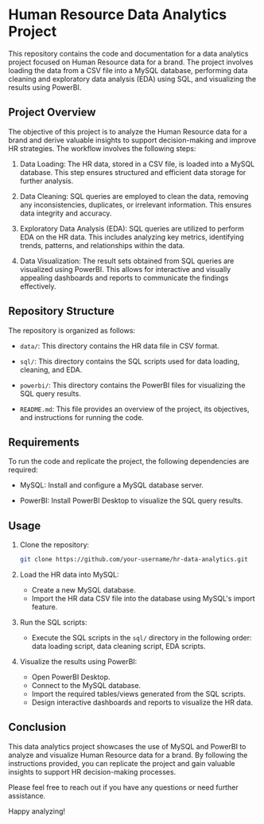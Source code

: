 # Human Resource Data Analytics Project

This repository contains the code and documentation for a data analytics project focused on Human Resource data for a brand. The project involves loading the data from a CSV file into a MySQL database, performing data cleaning and exploratory data analysis (EDA) using SQL, and visualizing the results using PowerBI.

## Project Overview

The objective of this project is to analyze the Human Resource data for a brand and derive valuable insights to support decision-making and improve HR strategies. The workflow involves the following steps:

1. Data Loading: The HR data, stored in a CSV file, is loaded into a MySQL database. This step ensures structured and efficient data storage for further analysis.

2. Data Cleaning: SQL queries are employed to clean the data, removing any inconsistencies, duplicates, or irrelevant information. This ensures data integrity and accuracy.

3. Exploratory Data Analysis (EDA): SQL queries are utilized to perform EDA on the HR data. This includes analyzing key metrics, identifying trends, patterns, and relationships within the data.

4. Data Visualization: The result sets obtained from SQL queries are visualized using PowerBI. This allows for interactive and visually appealing dashboards and reports to communicate the findings effectively.

## Repository Structure

The repository is organized as follows:

- `data/`: This directory contains the HR data file in CSV format.

- `sql/`: This directory contains the SQL scripts used for data loading, cleaning, and EDA.

- `powerbi/`: This directory contains the PowerBI files for visualizing the SQL query results.

- `README.md`: This file provides an overview of the project, its objectives, and instructions for running the code.

## Requirements

To run the code and replicate the project, the following dependencies are required:

- MySQL: Install and configure a MySQL database server.

- PowerBI: Install PowerBI Desktop to visualize the SQL query results.

## Usage

1. Clone the repository:

   ```bash
   git clone https://github.com/your-username/hr-data-analytics.git
   ```

2. Load the HR data into MySQL:

   - Create a new MySQL database.
   - Import the HR data CSV file into the database using MySQL's import feature.

3. Run the SQL scripts:

   - Execute the SQL scripts in the `sql/` directory in the following order: data loading script, data cleaning script, EDA scripts.

4. Visualize the results using PowerBI:

   - Open PowerBI Desktop.
   - Connect to the MySQL database.
   - Import the required tables/views generated from the SQL scripts.
   - Design interactive dashboards and reports to visualize the HR data.

## Conclusion

This data analytics project showcases the use of MySQL and PowerBI to analyze and visualize Human Resource data for a brand. By following the instructions provided, you can replicate the project and gain valuable insights to support HR decision-making processes.

Please feel free to reach out if you have any questions or need further assistance.

Happy analyzing!
